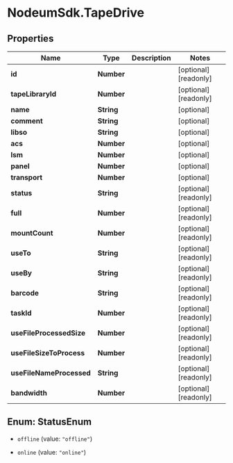 # NodeumSdk.TapeDrive

## Properties

Name | Type | Description | Notes
------------ | ------------- | ------------- | -------------
**id** | **Number** |  | [optional] [readonly] 
**tapeLibraryId** | **Number** |  | [optional] [readonly] 
**name** | **String** |  | [optional] 
**comment** | **String** |  | [optional] 
**libso** | **String** |  | [optional] 
**acs** | **Number** |  | [optional] 
**lsm** | **Number** |  | [optional] 
**panel** | **Number** |  | [optional] 
**transport** | **Number** |  | [optional] 
**status** | **String** |  | [optional] [readonly] 
**full** | **Number** |  | [optional] [readonly] 
**mountCount** | **Number** |  | [optional] [readonly] 
**useTo** | **String** |  | [optional] [readonly] 
**useBy** | **String** |  | [optional] [readonly] 
**barcode** | **String** |  | [optional] [readonly] 
**taskId** | **Number** |  | [optional] [readonly] 
**useFileProcessedSize** | **Number** |  | [optional] [readonly] 
**useFileSizeToProcess** | **Number** |  | [optional] [readonly] 
**useFileNameProcessed** | **String** |  | [optional] [readonly] 
**bandwidth** | **Number** |  | [optional] [readonly] 



## Enum: StatusEnum


* `offline` (value: `"offline"`)

* `online` (value: `"online"`)





